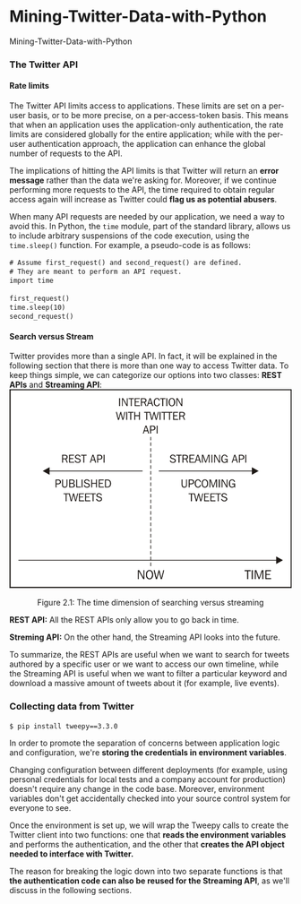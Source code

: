 # Mining-Twitter-Data-with-Python
Mining-Twitter-Data-with-Python

### The Twitter API
#### Rate limits
The Twitter API limits access to applications. These limits are set on a per-user basis, or to be more precise, on a per-access-token basis. This means that when an application uses the application-only authentication, the rate limits are considered globally for the entire application; while with the per-user authentication approach, the application can enhance the global number of requests to the API.

The implications of hitting the API limits is that Twitter will return an **error message** rather than the data we're asking for. 
Moreover, if we continue performing more requests to the API, the time required to obtain regular access again will increase as Twitter could **flag us as potential abusers**. 

When many API requests are needed by our application, we need a way to avoid this.
In Python, the `time` module, part of the standard library, allows us to include arbitrary suspensions of the code execution, using the `time.sleep()` function. For example, a pseudo-code is as follows:
```
# Assume first_request() and second_request() are defined. 
# They are meant to perform an API request. 
import time 
 
first_request() 
time.sleep(10) 
second_request() 
```

#### Search versus Stream
Twitter provides more than a single API. In fact, it will be explained in the following section that there is more than one way to access Twitter data. To keep things simple, we can categorize our options into two classes: **REST APIs** and **Streaming API**:
![img](.\imgs\2114_02_01.jpg)
<div align="center">
Figure 2.1: The time dimension of searching versus streaming
</div>

**REST API:** All the REST APIs only allow you to go back in time.

**Streming API:** On the other hand, the Streaming API looks into the future.

To summarize, the REST APIs are useful when we want to search for tweets authored by a specific user or we want to access our own timeline, while the Streaming API is useful when we want to filter a particular keyword and download a massive amount of tweets about it (for example, live events).

### Collecting data from Twitter
`$ pip install tweepy==3.3.0`

In order to promote the separation of concerns between application logic and configuration, we're **storing the credentials in environment variables**.

Changing configuration between different deployments (for example, using personal credentials for local tests and a company account for production) doesn't require any change in the code base. Moreover, environment variables don't get accidentally checked into your source control system for everyone to see.

Once the environment is set up, we will wrap the Tweepy calls to create the Twitter client into two functions: one that **reads the environment variables** and performs the authentication, and the other that **creates the API object needed to interface with Twitter.**

The reason for breaking the logic down into two separate functions is that **the authentication code can also be reused for the Streaming API**, as we'll discuss in the following sections.

